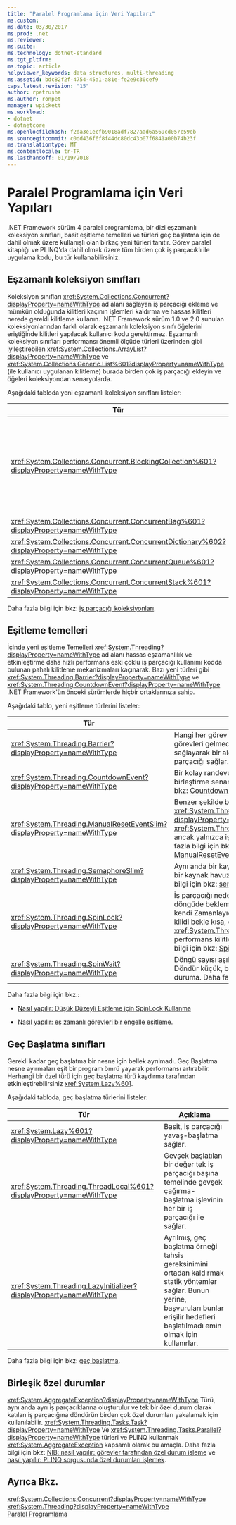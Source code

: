```yaml
---
title: "Paralel Programlama için Veri Yapıları"
ms.custom: 
ms.date: 03/30/2017
ms.prod: .net
ms.reviewer: 
ms.suite: 
ms.technology: dotnet-standard
ms.tgt_pltfrm: 
ms.topic: article
helpviewer_keywords: data structures, multi-threading
ms.assetid: bdc82f2f-4754-45a1-a81e-fe2e9c30cef9
caps.latest.revision: "15"
author: rpetrusha
ms.author: ronpet
manager: wpickett
ms.workload:
- dotnet
- dotnetcore
ms.openlocfilehash: f2da3e1ecfb9018adf7827aad6a569cd057c59eb
ms.sourcegitcommit: c0dd436f6f8f44dc80dc43b07f6841a00b74b23f
ms.translationtype: MT
ms.contentlocale: tr-TR
ms.lasthandoff: 01/19/2018
---
```

# <a name="data-structures-for-parallel-programming"></a>Paralel Programlama için Veri Yapıları
.NET Framework sürüm 4 paralel programlama, bir dizi eşzamanlı koleksiyon sınıfları, basit eşitleme temelleri ve türleri geç başlatma için de dahil olmak üzere kullanışlı olan birkaç yeni türleri tanıtır. Görev paralel kitaplığı ve PLINQ'da dahil olmak üzere tüm birden çok iş parçacıklı ile uygulama kodu, bu tür kullanabilirsiniz.  
  
## <a name="concurrent-collection-classes"></a>Eşzamanlı koleksiyon sınıfları  
 Koleksiyon sınıfları <xref:System.Collections.Concurrent?displayProperty=nameWithType> ad alanı sağlayan iş parçacığı ekleme ve mümkün olduğunda kilitleri kaçının işlemleri kaldırma ve hassas kilitleri nerede gerekli kilitleme kullanın. .NET Framework sürüm 1.0 ve 2.0 sunulan koleksiyonlarından farklı olarak eşzamanlı koleksiyon sınıfı öğelerini eriştiğinde kilitleri yapılacak kullanıcı kodu gerektirmez. Eşzamanlı koleksiyon sınıfları performansı önemli ölçüde türleri üzerinden gibi iyileştirebilen <xref:System.Collections.ArrayList?displayProperty=nameWithType> ve <xref:System.Collections.Generic.List%601?displayProperty=nameWithType> (ile kullanıcı uygulanan kilitleme) burada birden çok iş parçacığı ekleyin ve öğeleri koleksiyondan senaryolarda.  
  
 Aşağıdaki tabloda yeni eşzamanlı koleksiyon sınıfları listeler:  
  
|Tür|Açıklama|  
|----------|-----------------|  
|<xref:System.Collections.Concurrent.BlockingCollection%601?displayProperty=nameWithType>|Engelleme ve yetenekleri uygulama iş parçacığı koleksiyonları için sınırlayıcı sağlar <xref:System.Collections.Concurrent.IProducerConsumerCollection%601?displayProperty=nameWithType>. Hiçbir yuva yok veya koleksiyon tam ise, üretici iş parçacığı engelleyin. Koleksiyon boş ise tüketici iş parçacığı engelleyin. Bu tür Tüketicileri ve üreticileri tarafından engellenmeyen erişimi de destekler. <xref:System.Collections.Concurrent.BlockingCollection%601>bir temel sınıf olarak kullanılabilir veya engelleme ve destekleyen herhangi bir koleksiyon sınıf için sınırlayıcı sağlamak için depolama yedekleme <xref:System.Collections.Generic.IEnumerable%601>.|  
|<xref:System.Collections.Concurrent.ConcurrentBag%601?displayProperty=nameWithType>|Ölçeklenebilir sağlayan bir iş parçacığı paketi uygulaması eklemek ve işlemleri alın.|  
|<xref:System.Collections.Concurrent.ConcurrentDictionary%602?displayProperty=nameWithType>|Eş zamanlı ve ölçeklenebilir Sözlük türü.|  
|<xref:System.Collections.Concurrent.ConcurrentQueue%601?displayProperty=nameWithType>|Bir eş zamanlı ve ölçeklenebilir FIFO sırası.|  
|<xref:System.Collections.Concurrent.ConcurrentStack%601?displayProperty=nameWithType>|Bir eş zamanlı ve ölçeklenebilir LIFO yığını.|  
  
 Daha fazla bilgi için bkz: [iş parçacığı koleksiyonları](../../../docs/standard/collections/thread-safe/index.md).  
  
## <a name="synchronization-primitives"></a>Eşitleme temelleri  
 İçinde yeni eşitleme Temelleri <xref:System.Threading?displayProperty=nameWithType> ad alanı hassas eşzamanlılık ve etkinleştirme daha hızlı performans eski çoklu iş parçacığı kullanımı kodda bulunan pahalı kilitleme mekanizmaları kaçınarak. Bazı yeni türleri gibi <xref:System.Threading.Barrier?displayProperty=nameWithType> ve <xref:System.Threading.CountdownEvent?displayProperty=nameWithType> .NET Framework'ün önceki sürümlerde hiçbir ortaklarınıza sahip.  
  
 Aşağıdaki tablo, yeni eşitleme türlerini listeler:  
  
|Tür|Açıklama|  
|----------|-----------------|  
|<xref:System.Threading.Barrier?displayProperty=nameWithType>|Hangi her görev kendi varış sinyal ve bazı veya tüm görevleri gelmedi kadar sonra engellemek bir nokta sağlayarak bir algoritma paralel çalışmak birden çok iş parçacığı sağlar. Daha fazla bilgi için bkz: [engel](../../../docs/standard/threading/barrier.md).|  
|<xref:System.Threading.CountdownEvent?displayProperty=nameWithType>|Bir kolay randevu mekanizması sağlayarak çatalı ve birleştirme senaryolarını basitleştirir. Daha fazla bilgi için bkz: [CountdownEvent](../../../docs/standard/threading/countdownevent.md).|  
|<xref:System.Threading.ManualResetEventSlim?displayProperty=nameWithType>|Benzer şekilde bir eşitleme temel <xref:System.Threading.ManualResetEvent?displayProperty=nameWithType>. <xref:System.Threading.ManualResetEventSlim>hafifletilmiş ancak yalnızca işlem içi iletişimi için kullanılabilir. Daha fazla bilgi için bkz: [ManualResetEvent ve ManualResetEventSlim](../../../docs/standard/threading/manualresetevent-and-manualreseteventslim.md).|  
|<xref:System.Threading.SemaphoreSlim?displayProperty=nameWithType>|Aynı anda bir kaynağa erişebilir iş parçacığı sayısını veya bir kaynak havuzu sınırlar bir eşitleme temel. Daha fazla bilgi için bkz: [semafor ve SemaphoreSlim](../../../docs/standard/threading/semaphore-and-semaphoreslim.md).|  
|<xref:System.Threading.SpinLock?displayProperty=nameWithType>|İş parçacığı neden bir karşılıklı dışlama kilit temel bir döngüde beklemek için kilit çalışıyor veya *döndürme*, kendi Zamanlayıcının sağlayan önce bir süre için. Burada kilidi bekle kısa, olması beklenir senaryolarda <xref:System.Threading.SpinLock> teklifleri daha iyi performans kilitleme başka biçimlerde daha. Daha fazla bilgi için bkz: [SpinLock](../../../docs/standard/threading/spinlock.md).|  
|<xref:System.Threading.SpinWait?displayProperty=nameWithType>|Döngü sayısı aşılırsa, belirli bir süredir ve sonunda Döndür küçük, basit bir tür iş parçacığı bir bekleme duruma.  Daha fazla bilgi için bkz: [SpinWait](../../../docs/standard/threading/spinwait.md).|  
  
 Daha fazla bilgi için bkz.:  
  
-   [Nasıl yapılır: Düşük Düzeyli Eşitleme için SpinLock Kullanma](../../../docs/standard/threading/how-to-use-spinlock-for-low-level-synchronization.md)  
  
-   [Nasıl yapılır: eş zamanlı görevleri bir engelle eşitleme](../../../docs/standard/threading/how-to-synchronize-concurrent-operations-with-a-barrier.md).  
  
## <a name="lazy-initialization-classes"></a>Geç Başlatma sınıfları  
 Gerekli kadar geç başlatma bir nesne için bellek ayrılmadı. Geç Başlatma nesne ayırmaları eşit bir program ömrü yayarak performansı artırabilir. Herhangi bir özel türü için geç başlatma türü kaydırma tarafından etkinleştirebilirsiniz <xref:System.Lazy%601>.  
  
 Aşağıdaki tabloda, geç başlatma türlerini listeler:  
  
|Tür|Açıklama|  
|----------|-----------------|  
|<xref:System.Lazy%601?displayProperty=nameWithType>|Basit, iş parçacığı yavaş-başlatma sağlar.|  
|<xref:System.Threading.ThreadLocal%601?displayProperty=nameWithType>|Gevşek başlatılan bir değer tek iş parçacığı başına temelinde gevşek çağırma-başlatma işlevinin her bir iş parçacığı ile sağlar.|  
|<xref:System.Threading.LazyInitializer?displayProperty=nameWithType>|Ayrılmış, geç başlatma örneği tahsis gereksinimini ortadan kaldırmak statik yöntemler sağlar. Bunun yerine, başvuruları bunlar erişilir hedefleri başlatılmadı emin olmak için kullanırlar.|  
  
 Daha fazla bilgi için bkz: [geç başlatma](../../../docs/framework/performance/lazy-initialization.md).  
  
## <a name="aggregate-exceptions"></a>Birleşik özel durumlar  
 <xref:System.AggregateException?displayProperty=nameWithType> Türü, aynı anda ayrı iş parçacıklarına oluşturulur ve tek bir özel durum olarak katılan iş parçacığına döndürün birden çok özel durumları yakalamak için kullanılabilir. <xref:System.Threading.Tasks.Task?displayProperty=nameWithType> Ve <xref:System.Threading.Tasks.Parallel?displayProperty=nameWithType> türleri ve PLINQ kullanmak <xref:System.AggregateException> kapsamlı olarak bu amaçla. Daha fazla bilgi için bkz: [NIB: nasıl yapılır: görevler tarafından özel durum işleme](http://msdn.microsoft.com/library/d6c47ec8-9de9-4880-beb3-ff19ae51565d) ve [nasıl yapılır: PLINQ sorgusunda özel durumları işlemek](../../../docs/standard/parallel-programming/how-to-handle-exceptions-in-a-plinq-query.md).  
  
## <a name="see-also"></a>Ayrıca Bkz.  
 <xref:System.Collections.Concurrent?displayProperty=nameWithType>  
 <xref:System.Threading?displayProperty=nameWithType>  
 [Paralel Programlama](../../../docs/standard/parallel-programming/index.md)
